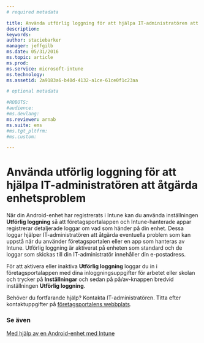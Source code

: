 ```yaml
---
# required metadata

title: Använda utförlig loggning för att hjälpa IT-administratören att åtgärda enhetsproblem | Microsoft Intune
description:
keywords:
author: staciebarker
manager: jeffgilb
ms.date: 05/31/2016
ms.topic: article
ms.prod:
ms.service: microsoft-intune
ms.technology:
ms.assetid: 2a9183a6-b40d-4132-a1ce-61ce0f1c23aa

# optional metadata

#ROBOTS:
#audience:
#ms.devlang:
ms.reviewer: arnab
ms.suite: ems
#ms.tgt_pltfrm:
#ms.custom:

---
```



# Använda utförlig loggning för att hjälpa IT-administratören att åtgärda enhetsproblem

När din Android-enhet har registrerats i Intune kan du använda inställningen **Utförlig loggning** så att företagsportalappen och Intune-hanterade appar registrerar detaljerade loggar om vad som händer på din enhet. Dessa loggar hjälper IT-administratören att åtgärda eventuella problem som kan uppstå när du använder företagsportalen eller en app som hanteras av Intune. Utförlig loggning är aktiverat på enheten som standard och de loggar som skickas till din IT-administratör innehåller din e-postadress.

För att aktivera eller inaktiva **Utförlig loggning** loggar du in i företagsportalappen med dina inloggningsuppgifter för arbetet eller skolan och trycker på **Inställningar** och sedan på på/av-knappen bredvid inställningen **Utförlig loggning**.

Behöver du fortfarande hjälp? Kontakta IT-administratören. Titta efter kontaktuppgifter på [företagsportalens webbplats](http://portal.manage.microsoft.com).

### Se även
[Med hjälp av en Android-enhet med Intune](using-your-android-device-with-intune.md)

<!--HONumber=Jun16_HO2-->


